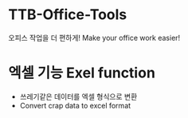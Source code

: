 # TTB-Office-Tools
오피스 작업을 더 편하게! Make your office work easier!

# 엑셀 기능 Exel function
- 쓰레기같은 데이터를 엑셀 형식으로 변환
- Convert crap data to excel format
